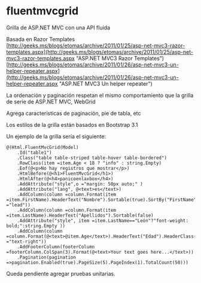 # fluentmvcgrid #
Grilla de ASP.NET MVC con una API fluida

Basada en Razor Templates
[http://geeks.ms/blogs/etomas/archive/2011/01/25/asp-net-mvc3-razor-templates.aspx](http://geeks.ms/blogs/etomas/archive/2011/01/25/asp-net-mvc3-razor-templates.aspx "ASP.NET MVC3 Razor Templates")
[http://geeks.ms/blogs/etomas/archive/2011/01/26/asp-net-mvc3-un-helper-repeater.aspx](http://geeks.ms/blogs/etomas/archive/2011/01/26/asp-net-mvc3-un-helper-repeater.aspx "ASP.NET MVC3 Un helper repeater")

La ordenación y paginación respetan el mismo comportamiento que la grilla de serie de ASP.NET MVC, WebGrid

Agrega características de paginación, pie de tabla, etc

Los estilos de la grilla están basados en Bootstrap 3.1

Un ejemplo de la grilla sería el siguiente:

    @(Html.FluentMvcGrid(Model)
    	.Id("table1")
    	.Class("table table-striped table-hover table-bordered")
    	.RowClass(item =item.Age < 18 ? "info" : string.Empty)
    	.Eof(@<p>No hay registros que mostrar</p>)
    	.HtmlBefore(@<h1>FluentMvcGrid</h1>)
    	.HtmlAfter(@<h4>panicoenlaxbox</h4>)
    	.AddAttribute("style",o ="margin: 50px auto;" )
    	.AddAttribute("lang", @<text>es</text>)
    	.AddColumn(column =column.Format(item =item.FirstName).HeaderText("Nombre").Sortable(true).SortBy("FirstName").Class(item ="lead"))
    	.AddColumn(column =column.Format(item =item.LastName).HeaderText("Apellidos").Sortable(false)
    	.AddAttribute("style", item =item.LastName=="León"?"font-weight: bold;":string.Empty ))
    	.AddColumn(column =column.Format(@<text>@item.Age</text>).HeaderText("Edad").HeaderClass(() ="text-right"))
    	.AddFooterColumn(footerColumn =footerColumn.ColSpan(3).Format(@<text>Your text goes here...</text>))
    	.Pagination(pagination =>pagination.Enabled(true).PageSize(5).PageIndex(1).TotalCount(50)))

Queda pendiente agregar pruebas unitarias.
